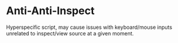 # Anti-Anti-Inspect
Hyperspecific script, may cause issues with keyboard/mouse inputs unrelated to inspect/view source at a given moment.
